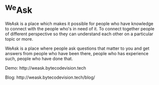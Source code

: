 # <sup>We</sup>Ask
<p>WeAsk is a place which makes it possible for people who have knowledge to connect with the people who's in need of it. To connect together people of different perspective so they can understand each other on a particular topic or more.</p>
<p>WeAsk is a place where people ask questions that matter to you and get answers from people who have been there, people who has experience such, people who have done that. </p>
<p>Demo: http://weask.bytecodevision.tech</p>
<p>Blog: http://weask.bytecodevision.tech/blog/</p>
